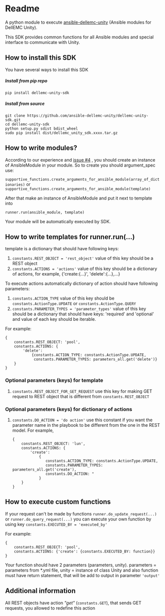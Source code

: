 # Readme

A python module to execute [ansible-dellemc-unity](https://github.com/ansible-dellemc-unity/ansible-dellemc-unity) (Ansible modules for DellEMC Unity).

This SDK provides common functions for all Ansible modules and special interface to communicate with Unity.

## How to install this SDK

You have several ways to install this SDK

##### Install from pip repo
``pip install dellemc-unity-sdk``

##### Install from source

    git clone https://github.com/ansible-dellemc-unity/dellemc-unity-sdk.git
    cd dellemc-unity-sdk
    python setup.py sdist bdist_wheel
    sudo pip install dist/dellemc_unity_sdk.xxxx.tar.gz

## How to write modules?

According to our experience and [issue #4](https://github.com/ansible-dellemc-unity/dellemc-unity-sdk/issues/4) , 
you should create an instance of AnsibleModule in your module. So to create you should argument_spec use:

``supportive_functions.create_arguments_for_ansible_module(array_of_dictionaries)`` or 
``supportive_functions.create_arguments_for_ansible_module(template)``

After that make an instance of AnsibleModule and put it next to template into

``runner.run(ansible_module, template)``

Your module will be automatically executed by SDK.

## How to write templates for runner.run(...)

template is a dictionary that should have following keys:

1. ``constants.REST_OBJECT = 'rest_object'`` value of this key should be a REST object
2. ``constants.ACTIONS = 'actions'`` value of this key should be a dictionary of actions,
for example, {'create:{...}', 'delete':{...},...}

To execute actions automatically dictionary of action should have following parameters:

1. ``constants.ACTION_TYPE`` value of this key should be ``constants.ActionType.UPDATE`` or ``constants.ActionType.QUERY``
2. ``constants.PARAMETER_TYPES = 'parameter_types'`` value of this key should be a dictionary that should have keys:
'required' and 'optional' and value of each key should be iterable.

For example:

    {
        constants.REST_OBJECT: 'pool',
        constants.ACTIONS: {
            'delete':
                {constants.ACTION_TYPE: constants.ActionType.UPDATE,
                 constants.PARAMETER_TYPES: parameters_all.get('delete')}
        }
    }

### Optional parameters (keys) for template

1. ``constants.REST_OBJECT_FOR_GET_REQUEST`` use this key for making GET request to REST
 object that is different from ``constants.REST_OBJECT``

### Optional parameters (keys) for dictionary of actions

1. ``constants.DO_ACTION = 'do action'`` use this constant if you want the parameter name in the playbook to 
be different from the one in the REST model. For example,
 
       {
           constants.REST_OBJECT: 'lun',
           constants.ACTIONS: {
               'create':
                   {
                      constants.ACTION_TYPE: constants.ActionType.UPDATE,
                      constants.PARAMETER_TYPES: parameters_all.get('create'),
                      constants.DO_ACTION: "
                   }
           }
       }    


## How to execute custom functions

If your request can't be made by functions ``runner.do_update_request(...)`` or ``runner.do_query_request(...)`` you can
execute your own function by using key ``constants.EXECUTED_BY = 'executed_by'``

For example:

    {
        constants.REST_OBJECT: 'pool',
        constants.ACTIONS: {'create': {constants.EXECUTED_BY: function}}
    }

Your function should have 2 parameters (parameters, unity). parameters = parameters from *.yml file, 
unity = instance of class Unity and also function must have return statement, 
that will be add to output in parameter ``'output'``

## Additional information

All REST objects have action _"get"_ (``constants.GET``), that sends GET requests, you allowed to redefine this action 


